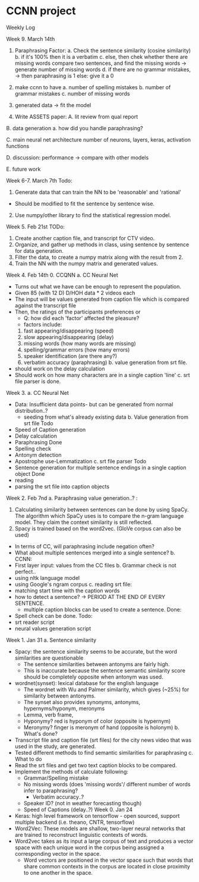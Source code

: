 # CCNN project

Weekly Log

Week 9. March 14th
1. Paraphrasing Factor:
  a. Check the sentence similarity (cosine similarity)
  b. if it's 100% then it is a verbatim
  c. else, then chek whether there are missing words
    compare two sentences, and find the missing words
    -> generate number of missing words
  d. if there are no grammar mistakes,
    -> then paraphrasing is 1
    else: 
      give it a 0

2. make ccnn to have
  a. number of spelling mistakes
  b. number of grammar mistakes
  c. number of missing words

3. generated data -> fit the model

4. Write ASSETS paper:
  A. lit review from qual report
  
  B. data generation
    a. how did you handle paraphrasing?
    
  C. main neural net architecture
    number of neurons, layers,
    keras, activation functions
  
  D. discussion:
    performance -> compare with other models
  
  E. future work




Week 6-7. March 7th
Todo:
1. Generate data that can train the NN to be 'reasonable' and 'rational'
 - Should be modified to fit the sentence by sentence wise.
2. Use numpy/other library to find the statistical regression model.


Week 5. Feb 21st
TODo:
1. Create another caption file, and transcript for CTV video.
2. Organize, and gather up methods in class, 
   using sentence by sentence for data generation.
3. Filter the data, to create a numpy matrix along with the result from 2.
4. Train the NN with the numpy matrix and generated values.

Week 4. Feb 14th
0. CCQNN
a. CC Neural Net
  - Turns out what we have can be enough to represent the population.
  - Given 85 (with 12 D) D/HOH data * 2 videos each
  - The input will be values generated from caption file which is compared against the transcript file
  - Then, the ratings of the participants preferences or
      - Q: how did each 'factor' affected the pleasure?
      - factors include: 
      1. fast appearing/disappearing (speed)
      2. slow appearing/disappearing (delay)
      3. missing words (how many words are missing)
      4. spelling/grammar errors (how many errors)
      5. speaker identification (are there any?)
      6. verbatim accuracy (paraphrasing)
b. value generation from srt file.
  - should work on the delay calculation
  - Should work on how many characters are in a single caption 'line'
c. srt file parser is done.

Week 3.
a. CC Neural Net
  - Data: Insufficient data points- but can be generated from normal distribution..?
    - seeding from what's already existing data
b. Value generation from srt file
  Todo
  - Speed of Caption generation
  - Delay calculation
  - Paraphrasing
  Done
  - Spelling check
  - Antonym detection
  - Apostrophe use-Lemmatization
c. srt file parser
  Todo
  - Sentence generation for multiple sentence endings in a single caption object
  Done
  - reading
  - parsing the srt file into caption objects

Week 2. Feb 7nd
a. Paraphrasing value generation..? :
  1. Calculating similarity between sentences can be done by using SpaCy. The algorithm which SpaCy uses is to compare the n-gram language model. They claim
  the context similarity is still reflected.
  2. Spacy is trained based on the word2vec. (GloVe corpus can also be used)
  - In terms of CC, will paraphrasing include negation often?
  - What about multiple sentences merged into a single sentence?
b. CCNN:
  - First layer input: values from the CC files
b. Grammar check is not perfect.. 
  - using nltk language model
  - using Google's ngram corpus
c. reading srt file:
  - matching start time with the caption words
  - how to detect a sentence? -> PERIOD AT THE END OF EVERY SENTENCE.
    - multiple caption blocks can be used to create a sentence.
Done: 
  - Spell check can be done.
Todo:
  - srt reader script
  - neural values generation script

Week 1. Jan 31
a. Sentence similarity
  - Spacy: the sentence similarity seems to be accurate, but the word similarities are questionable
      - The sentence similarities between antonyms are fairly high.
      - This is inaccurate because the sentence semantic similarity score should be completely opposite when antonym was used.
  - wordnet(synset): lexical database for the english language
      - The wordnet with Wu and Palmer similarity, which gives (~25%) for similarity between antonyms.
      - The synset also provides synonyms, antonyms, hypernyms/hyponym, meronyms
      - Lemma, verb frame, 
      - Hyponymy? red is hyponym of color (opposite is hypernym)
      - Meronymy? finger is meronym of hand (opposite is holonym)
b. What's done?
  - Transcript file and caption file (srt files) for the city news video that was used in the study, are generated.
  - Tested different methods to find semantic similarities for paraphrasing
c. What to do
  - Read the srt files and get two text caption blocks to be compared.
  - Implement the methods of calculate following:
    - Grammar/Spelling mistake
    - No missing words (does 'missing words'/ different number of words infer to paraphrasing?
      - Verbatim accuracy..?
    - Speaker ID? (not in weather forecasting though)
    - Speed of Captions (delay..?)
Week 0. Jan 24
- Keras: high level framework on tensorflow
      - open sourced, support multiple backend (i.e. theano, CNTR, tensorflow)
- Word2Vec: These models are shallow, two-layer neural networks that are trained to reconstruct linguistic contexts of words.          
- Word2vec takes as its input a large corpus of text and 
        produces a vector space with each unique word in the corpus being assigned a corresponding vector in the space.
    - Word vectors are positioned in the vector space such that        words that share common contexts in the corpus are 
        located in close proximity to one another in the space.
